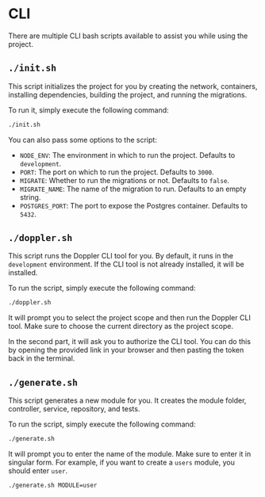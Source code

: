 # CLI

There are multiple CLI bash scripts available to assist you while using the project.

## `./init.sh`

This script initializes the project for you by creating the network, containers, installing dependencies, building the project, and running the migrations.

To run it, simply execute the following command:

```bash
./init.sh
```

You can also pass some options to the script:

- `NODE_ENV`: The environment in which to run the project. Defaults to `development`.
- `PORT`: The port on which to run the project. Defaults to `3000`.
- `MIGRATE`: Whether to run the migrations or not. Defaults to `false`.
- `MIGRATE_NAME`: The name of the migration to run. Defaults to an empty string.
- `POSTGRES_PORT`: The port to expose the Postgres container. Defaults to `5432`.

## `./doppler.sh`

This script runs the Doppler CLI tool for you. By default, it runs in the `development` environment. If the CLI tool is not already installed, it will be installed.

To run the script, simply execute the following command:

```bash
./doppler.sh
```

It will prompt you to select the project scope and then run the Doppler CLI tool. Make sure to choose the current directory as the project scope.

In the second part, it will ask you to authorize the CLI tool. You can do this by opening the provided link in your browser and then pasting the token back in the terminal.

## `./generate.sh`

This script generates a new module for you. It creates the module folder, controller, service, repository, and tests.

To run the script, simply execute the following command:

```bash
./generate.sh
```

It will prompt you to enter the name of the module. Make sure to enter it in singular form. For example, if you want to create a `users` module, you should enter `user`.

```bash
./generate.sh MODULE=user
```